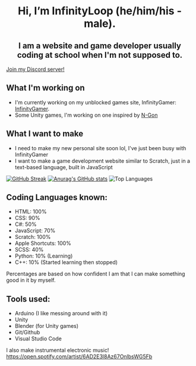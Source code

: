 <div align="center">
  
# Hi, I’m InfinityLoop (he/him/his - male).

## I am a website and game developer usually coding at school when I'm not supposed to.

</div>

[Join my Discord server!](https://discord.gg/R5GtednxZ5)



## What I'm working on
- I'm currently working on my unblocked games site, InfinityGamer: [InfinityGamer](https://github.com/InfinityGamer-Game-Site/InfinityGamer).
- Some Unity games, I'm working on one inspired by [N-Gon](https://github.com/landgreen/n-gon)

## What I want to make
- I need to make my new personal site soon lol, I've just been busy with InfinityGamer
- I want to make a game development website similar to Scratch, just in a text-based language, built in JavaScript

[![GitHub Streak](https://streak-stats.demolab.com?user=InfinityLoop1&theme=transparent&hide_border=true)](https://git.io/streak-stats)
[![Anurag's GitHub stats](https://github-readme-stats.vercel.app/api?username=InfinityLoop1&show_icons=true&theme=transparent&hide_border=true)](https://github.com/anuraghazra/github-readme-stats)
![Top Languages](https://github-readme-stats.vercel.app/api/top-langs?username=infinityloop1&show_icons=true&locale=en&layout=compact&theme=transparent&hide_border=true)

## Coding Languages known:
- HTML: 100%
- CSS: 90%
- C#: 50%
- JavaScript: 70%
- Scratch: 100%
- Apple Shortcuts: 100%
- SCSS: 40%
- Python: 10% (Learning)
- C++: 10% (Started learning then stopped)

Percentages are based on how confident I am that I can make something good in it by myself.

## Tools used:
- Arduino (I like messing around with it)
- Unity
- Blender (for Unity games)
- Git/Github
- Visual Studio Code

I also make instrumental electronic music!
https://open.spotify.com/artist/6AD2E3l8Az67OnlbsWG5Fb


<!---
InfinityLoopGames/InfinityLoopGames is a ✨ special ✨ repository because its `README.md` (this file) appears on your GitHub profile.
You can click the Preview link to take a look at your changes.
--->
